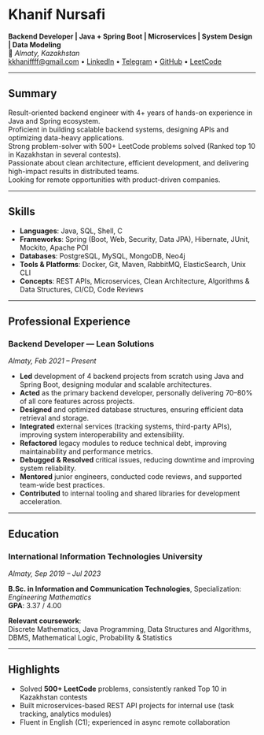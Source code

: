 # Khanif Nursafi

**Backend Developer | Java + Spring Boot | Microservices | System Design | Data Modeling**  
📍 _Almaty, Kazakhstan_  
[kkhaniffff@gmail.com](mailto:kkhaniffff@gmail.com) • [LinkedIn](https://www.linkedin.com/in/kkhaniffff/) • [Telegram](https://t.me/kkhaniffff) • [GitHub](https://github.com/kkhaniffff) • [LeetCode](https://leetcode.com/kkhaniffff)

---

## Summary

Result-oriented backend engineer with 4+ years of hands-on experience in Java and Spring ecosystem.  
Proficient in building scalable backend systems, designing APIs and optimizing data-heavy applications.  
Strong problem-solver with 500+ LeetCode problems solved (Ranked top 10 in Kazakhstan in several contests).  
Passionate about clean architecture, efficient development, and delivering high-impact results in distributed teams.  
Looking for remote opportunities with product-driven companies.

---

## Skills

- **Languages**: Java, SQL, Shell, C  
- **Frameworks**: Spring (Boot, Web, Security, Data JPA), Hibernate, JUnit, Mockito, Apache POI
- **Databases**: PostgreSQL, MySQL, MongoDB, Neo4j  
- **Tools & Platforms**: Docker, Git, Maven, RabbitMQ, ElasticSearch, Unix CLI  
- **Concepts**: REST APIs, Microservices, Clean Architecture, Algorithms & Data Structures, CI/CD, Code Reviews

---

## Professional Experience

### Backend Developer — Lean Solutions  
_Almaty, Feb 2021 – Present_

- **Led** development of 4 backend projects from scratch using Java and Spring Boot, designing modular and scalable architectures.
- **Acted** as the primary backend developer, personally delivering 70–80% of all core features across projects.
- **Designed** and optimized database structures, ensuring efficient data retrieval and storage.
- **Integrated** external services (tracking systems, third-party APIs), improving system interoperability and extensibility.
- **Refactored** legacy modules to reduce technical debt, improving maintainability and performance metrics.
- **Debugged & Resolved** critical issues, reducing downtime and improving system reliability.
- **Mentored** junior engineers, conducted code reviews, and supported team-wide best practices.
- **Contributed** to internal tooling and shared libraries for development acceleration.

---

## Education

### International Information Technologies University  
_Almaty, Sep 2019 – Jul 2023_

**B.Sc. in Information and Communication Technologies**, Specialization: _Engineering Mathematics_  
**GPA**: 3.37 / 4.00

**Relevant coursework**:  
Discrete Mathematics, Java Programming, Data Structures and Algorithms, DBMS, Mathematical Logic, Probability & Statistics

---

## Highlights

- Solved **500+ LeetCode** problems, consistently ranked Top 10 in Kazakhstan contests  
- Built microservices-based REST API projects for internal use (task tracking, analytics modules)  
- Fluent in English (C1); experienced in async remote collaboration  
